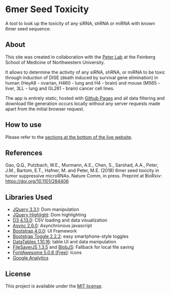 # 6mer Seed Toxicity

A tool to look up the toxicity of any siRNA, shRNA or miRNA with known 6mer seed sequence.


## About

This site was created in collaboration with the [Peter Lab](labs.feinberg.northwest) at the Feinberg School of Medicine of Northwestern University.

It allows to determine the activity of any siRNA, shRNA, or miRNA to be toxic through induction of DISE (death induced by survival gene elimination) in human (HeyA8 - ovarian, H460 - lung and H4 - brain) and mouse (M565 - liver, 3LL - lung and GL261 - brain) cancer cell lines.

The app is entirely static, hosted with [Github Pages](https://pages.github.com/) and all data filtering and download file generation occurs locally without any server requests made apart from the initial browser request.


## How to use

Please refer to the [sections at the bottom of the live website](https://6merdb.org#how-to-use).


## References

Gao, Q.Q., Putzbach, W.E., Murmann, A.E., Chen, S., Sarshad, A.A., Peter, J.M., Bartom, E.T., Hafner, M. and Peter, M.E. (2018) 6mer seed toxicity in tumor suppressive microRNAs. Nature Comm, in press. Preprint at BioRxiv: https://doi.org/10.1101/284406


## Libraries Used

- [JQuery 3.3.1](https://jquery.com/): Dom manipulation
- [JQuery Highlight](https://github.com/bartaz/sandbox.js/blob/master/jquery.highlight.js): Dom highlighting
- [D3 4.13.0](https://d3js.org/): CSV loading and data visualization
- [Async 2.6.0](https://caolan.github.io/async/): Asynchronous javascript
- [Bootstrap 4.0.0](https://getbootstrap.com/): UI Framework
- [Bootstrap Toggle 2.2.2](http://www.bootstraptoggle.com/): easy smartphone-style toggles
- [DataTables 1.10.16](https://datatables.net/): table UI and data manipulation
- [FileSaverJS 1.3.5](https://github.com/eligrey/FileSaver.js/) and [BlobJS](https://github.com/eligrey/Blob.js): Fallback for local file saving
- [FontAwesome 5.0.8 (Free)](https://fontawesome.com/): Icons
- [Google Analytics](https://www.google.com/analytics)


## License

This project is available under the [MIT license](https://github.com/JohannesMP/NW_CellToxicityDB/blob/master/LICENSE).


